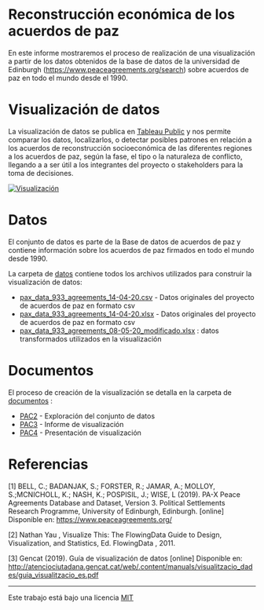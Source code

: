 # Reconstrucción económica de los acuerdos de paz

En este informe mostraremos el proceso de realización de una visualización a partir de los datos obtenidos de la base de datos de la universidad de Edinburgh (https://www.peaceagreements.org/search) sobre acuerdos de paz en todo el mundo desde el 1990.

# Visualización de datos

La visualización de datos se publica en [Tableau Public](https://public.tableau.com/shared/YKCHNS7Y4?:display_count=y&:origin=viz_share_link) y nos permite comparar los datos, localizarlos, o detectar posibles patrones en relación a los acuerdos de reconstrucción socioeconómica de las diferentes regiones a los acuerdos de paz, según la fase, el tipo o la naturaleza de conflicto, llegando a a ser útil a los integrantes del proyecto o stakeholders para la toma de decisiones.

[![Visualización](./imagenes/Visualización.png)](https://public.tableau.com/shared/YKCHNS7Y4?:display_count=y&:origin=viz_share_link)

# Datos

El conjunto de datos es parte de la Base de datos de acuerdos de paz y contiene información sobre los acuerdos de paz firmados en todo el mundo desde 1990.

La carpeta de [datos](./datos) contiene todos los archivos utilizados para construir la visualización de datos:

* [pax_data_933_agreements_14-04-20.csv](./datos/pax_data_933_agreements_14-04-20.csv) - Datos originales del proyecto de acuerdos de paz en formato csv
* [pax_data_933_agreements_14-04-20.xlsx](./datos/pax_data_933_agreements_14-04-20.xlsx) - Datos originales del proyecto de acuerdos de paz en formato csv
* [pax_data_933_agreements_08-05-20_modificado.xlsx](./datos/pax_data_933_agreements_08-05-20_modificado.xlsx) : datos transformados utilizados en la visualización

# Documentos

El proceso de creación de la visualización se detalla en la carpeta de [documentos](./documentos) :

* [PAC2](./documentos/PEC2-luilop.pdf) - Exploración del conjunto de datos
* [PAC3](./documentos/PEC3-luilop.pdf) - Informe de visualización
* [PAC4](./documentos/PEC3-luilop.pdf) - Presentación de visualización

# Referencias

[1] BELL, C.; BADANJAK, S.; FORSTER, R.; JAMAR, A.; MOLLOY, S.;MCNICHOLL, K.; NASH, K.; POSPISIL, J.; WISE, L (2019). PA-X Peace Agreements Database and Dataset, Version 3. Political Settlements Research Programme, University of Edinburgh, Edinburgh. [online] Disponible en: https://www.peaceagreements.org/

[2] Nathan Yau , Visualize This: The FlowingData Guide to Design, Visualization, and Statistics, Ed. FlowingData , 2011.

[3] Gencat (2019). Guía de visualización de datos [online] Disponible en: http://atenciociutadana.gencat.cat/web/.content/manuals/visualitzacio_dades/guia_visualitzacio_es.pdf

----

Este trabajo está bajo una licencia [MIT](./LICENSE)
